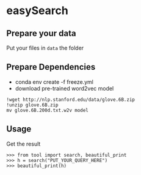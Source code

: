 # easySearch
## Prepare your data
Put your files in `data` the folder

## Prepare Dependencies
- conda env create -f freeze.yml
- download pre-trained word2vec model 
 ```
!wget http://nlp.stanford.edu/data/glove.6B.zip
!unzip glove.6B.zip
mv glove.6B.200d.txt.w2v model

```
## Usage
Get the result
```
>>> from tool import search, beautiful_print
>>> h = search("PUT_YOUR_QUERY_HERE")
>>> beautiful_print(h)
```
